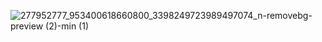 ![277952777_953400618660800_3398249723989497074_n-removebg-preview (2)-min (1)](https://github.com/user-attachments/assets/97a42a8e-c60c-403a-87e1-c4bfaaffdc4e)
